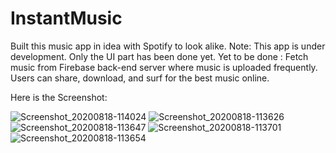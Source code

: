 # InstantMusic
Built this music app in idea with Spotify to look alike. 
Note: This app is under development. Only the UI part has been done yet.
Yet to be done : Fetch music from Firebase back-end server where music is uploaded frequently. Users can share, download, and surf for the best music online.

Here is the Screenshot: 

![Screenshot_20200818-114024](https://user-images.githubusercontent.com/19603894/90477127-7a103980-e148-11ea-9203-f5deda6a7adf.png)
![Screenshot_20200818-113626](https://user-images.githubusercontent.com/19603894/90477139-7da3c080-e148-11ea-956a-ed8fb7c5e620.png)
![Screenshot_20200818-113647](https://user-images.githubusercontent.com/19603894/90477153-85636500-e148-11ea-983d-ff35e21a06b4.png)
![Screenshot_20200818-113701](https://user-images.githubusercontent.com/19603894/90477161-885e5580-e148-11ea-9dc0-eec7825a2df3.png)
![Screenshot_20200818-113654](https://user-images.githubusercontent.com/19603894/90477167-8ac0af80-e148-11ea-8626-c8c8071d71bd.png)

